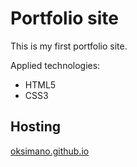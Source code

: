# Portfolio site

This is my first portfolio site.

Applied technologies:

- HTML5
- CSS3

## Hosting

[oksimano.github.io](https://oksimnano.github.io)
